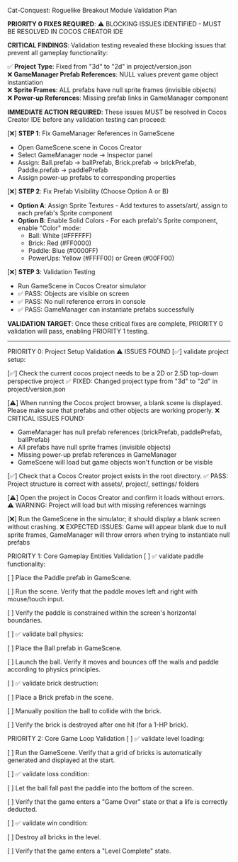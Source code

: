 Cat-Conquest: Roguelike Breakout Module Validation Plan

**PRIORITY 0 FIXES REQUIRED**: ⚠️ BLOCKING ISSUES IDENTIFIED - MUST BE RESOLVED IN COCOS CREATOR IDE

**CRITICAL FINDINGS**: Validation testing revealed these blocking issues that prevent all gameplay functionality:

✅ **Project Type**: Fixed from "3d" to "2d" in project/version.json  
❌ **GameManager Prefab References**: NULL values prevent game object instantiation  
❌ **Sprite Frames**: ALL prefabs have null sprite frames (invisible objects)  
❌ **Power-up References**: Missing prefab links in GameManager component  

**IMMEDIATE ACTION REQUIRED**: These issues MUST be resolved in Cocos Creator IDE before any validation testing can proceed:

[❌] **STEP 1**: Fix GameManager References in GameScene
- Open GameScene.scene in Cocos Creator
- Select GameManager node → Inspector panel  
- Assign: Ball.prefab → ballPrefab, Brick.prefab → brickPrefab, Paddle.prefab → paddlePrefab
- Assign power-up prefabs to corresponding properties

[❌] **STEP 2**: Fix Prefab Visibility (Choose Option A or B)
- **Option A**: Assign Sprite Textures - Add textures to assets/art/, assign to each prefab's Sprite component
- **Option B**: Enable Solid Colors - For each prefab's Sprite component, enable "Color" mode:
  - Ball: White (#FFFFFF)  
  - Brick: Red (#FF0000)
  - Paddle: Blue (#0000FF)  
  - PowerUps: Yellow (#FFFF00) or Green (#00FF00)

[❌] **STEP 3**: Validation Testing
- Run GameScene in Cocos Creator simulator
- ✅ PASS: Objects are visible on screen
- ✅ PASS: No null reference errors in console  
- ✅ PASS: GameManager can instantiate prefabs successfully

**VALIDATION TARGET**: Once these critical fixes are complete, PRIORITY 0 validation will pass, enabling PRIORITY 1 testing.

---

PRIORITY 0: Project Setup Validation ⚠️ ISSUES FOUND
[✅] validate project setup:

[✅] Check the current cocos project needs to be a 2D or 2.5D top-down perspective project
✅ FIXED: Changed project type from "3d" to "2d" in project/version.json

[⚠️] When running the Cocos project browser, a blank scene is displayed. Please make sure that prefabs and other objects are working properly.
❌ CRITICAL ISSUES FOUND:
- GameManager has null prefab references (brickPrefab, paddlePrefab, ballPrefab)
- All prefabs have null sprite frames (invisible objects)
- Missing power-up prefab references in GameManager
- GameScene will load but game objects won't function or be visible

[✅] Check that a Cocos Creator project exists in the root directory.
✅ PASS: Project structure is correct with assets/, project/, settings/ folders

[⚠️] Open the project in Cocos Creator and confirm it loads without errors.
⚠️ WARNING: Project will load but with missing references warnings

[❌] Run the GameScene in the simulator; it should display a blank screen without crashing.
❌ EXPECTED ISSUES: Game will appear blank due to null sprite frames, GameManager will throw errors when trying to instantiate null prefabs

PRIORITY 1: Core Gameplay Entities Validation
[ ] ✅ validate paddle functionality:

[ ] Place the Paddle prefab in GameScene.

[ ] Run the scene. Verify that the paddle moves left and right with mouse/touch input.

[ ] Verify the paddle is constrained within the screen's horizontal boundaries.

[ ] ✅ validate ball physics:

[ ] Place the Ball prefab in GameScene.

[ ] Launch the ball. Verify it moves and bounces off the walls and paddle according to physics principles.

[ ] ✅ validate brick destruction:

[ ] Place a Brick prefab in the scene.

[ ] Manually position the ball to collide with the brick.

[ ] Verify the brick is destroyed after one hit (for a 1-HP brick).

PRIORITY 2: Core Game Loop Validation
[ ] ✅ validate level loading:

[ ] Run the GameScene. Verify that a grid of bricks is automatically generated and displayed at the start.

[ ] ✅ validate loss condition:

[ ] Let the ball fall past the paddle into the bottom of the screen.

[ ] Verify that the game enters a "Game Over" state or that a life is correctly deducted.

[ ] ✅ validate win condition:

[ ] Destroy all bricks in the level.

[ ] Verify that the game enters a "Level Complete" state.